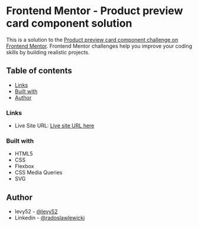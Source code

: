 # Frontend Mentor - Product preview card component solution

This is a solution to the [Product preview card component challenge on Frontend Mentor](https://www.frontendmentor.io/challenges/product-preview-card-component-GO7UmttRfa). Frontend Mentor challenges help you improve your coding skills by building realistic projects.

## Table of contents

- [Links](#links)
- [Built with](#built-with)
- [Author](#author)



### Links

- Live Site URL: [Live site URL here](https://levy52.github.io/Product-preview-card-component/)


### Built with

- HTML5
- CSS
- Flexbox
- CSS Media Queries
- SVG

## Author

- levy52 - [@levy52](https://github.com/levy52)
- Linkedin - [@radoslawlewicki](https://www.linkedin.com/in/radoslawlewicki/)